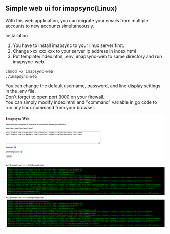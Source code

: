 ## Simple web ui for imapsync(Linux) ##

With this web application, you can migrate your emails from multiple accounts to new accounts simultaneously.

Installation
1. You have to install imapsync to your linux server first.
2. Change xxx.xxx.xxx to your server ip address in index.html 
3. Put template/index.html, .env, imapsync-web to same directory and run imapsync-web.
```
chmod +x imapsync-web
./imapsync-web
```

You can change the default username, password, and line display settings in the .env file.<br/>
Don't forget to open port 3000 on your firewall.<br/>
You can simply modify index.html and "command" variable in go code to run any linux command from your browser.

![image](https://github.com/mozgr/imapsync-web/blob/master/screenshot.png)
